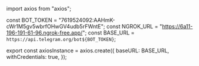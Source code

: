 import axios from "axios";

const BOT_TOKEN = "7619524092:AAHmK-cWr1M5gv5wbrfOHwGV4udb5rFWntE";
const NGROK_URL = "https://6a11-196-191-61-96.ngrok-free.app/";
const BASE_URL = `https://api.telegram.org/bot${BOT_TOKEN}`;

export const axiosInstance = axios.create({
  baseURL: BASE_URL,
  withCredentials: true,
});
